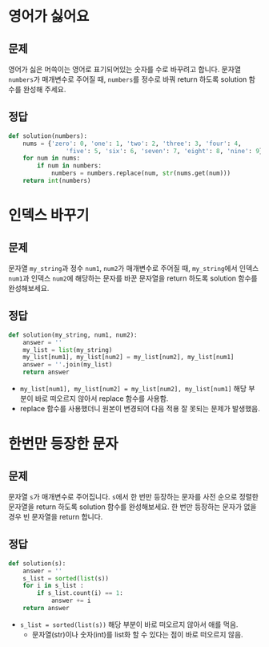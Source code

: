 # 영어가 싫어요

## 문제

영어가 싫은 머쓱이는 영어로 표기되어있는 숫자를 수로 바꾸려고 합니다. 문자열 `numbers`가 매개변수로 주어질 때, `numbers`를 정수로 바꿔 return 하도록 solution 함수를 완성해 주세요.



## 정답

```py
def solution(numbers):
    nums = {'zero': 0, 'one': 1, 'two': 2, 'three': 3, 'four': 4,
                'five': 5, 'six': 6, 'seven': 7, 'eight': 8, 'nine': 9}
    for num in nums:
        if num in numbers:
            numbers = numbers.replace(num, str(nums.get(num)))
    return int(numbers)
```



# 인덱스 바꾸기

## 문제

문자열 `my_string`과 정수 `num1`, `num2`가 매개변수로 주어질 때, `my_string`에서 인덱스 `num1`과 인덱스 `num2`에 해당하는 문자를 바꾼 문자열을 return 하도록 solution 함수를 완성해보세요.



## 정답

```py
def solution(my_string, num1, num2):
    answer = ''
    my_list = list(my_string)
    my_list[num1], my_list[num2] = my_list[num2], my_list[num1]
    answer = ''.join(my_list)
    return answer
```



-   `my_list[num1], my_list[num2] = my_list[num2], my_list[num1]` 해당 부분이 바로 떠오르지 않아서 replace 함수를 사용함.
-   replace 함수를 사용했더니 원본이 변경되어 다음 적용 잘 못되는 문제가 발생했음.



# 한번만 등장한 문자

## 문제

문자열 `s`가 매개변수로 주어집니다. `s`에서 한 번만 등장하는 문자를 사전 순으로 정렬한 문자열을 return 하도록 solution 함수를 완성해보세요. 한 번만 등장하는 문자가 없을 경우 빈 문자열을 return 합니다.



## 정답

```py
def solution(s):
    answer = ''
    s_list = sorted(list(s))
    for i in s_list :
        if s_list.count(i) == 1:
            answer += i
    return answer
```

-   `s_list = sorted(list(s))` 해당 부분이 바로 떠오르지 않아서 애를 먹음. 
    -   문자열(str)이나 숫자(int)를 list화 할 수 있다는 점이 바로 떠오르지 않음.